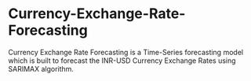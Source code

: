 # Currency-Exchange-Rate-Forecasting
 Currency Exchange Rate Forecasting is a Time-Series forecasting model which is built to forecast the INR-USD Currency Exchange Rates using SARIMAX algorithm.
